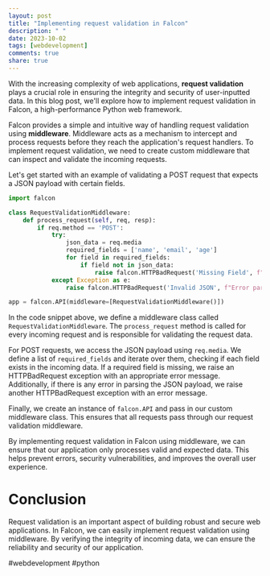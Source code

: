 ```yaml
---
layout: post
title: "Implementing request validation in Falcon"
description: " "
date: 2023-10-02
tags: [webdevelopment]
comments: true
share: true
---
```


With the increasing complexity of web applications, **request validation** plays a crucial role in ensuring the integrity and security of user-inputted data. In this blog post, we'll explore how to implement request validation in Falcon, a high-performance Python web framework.

Falcon provides a simple and intuitive way of handling request validation using **middleware**. Middleware acts as a mechanism to intercept and process requests before they reach the application's request handlers. To implement request validation, we need to create custom middleware that can inspect and validate the incoming requests.

Let's get started with an example of validating a POST request that expects a JSON payload with certain fields.

```python
import falcon

class RequestValidationMiddleware:
    def process_request(self, req, resp):
        if req.method == 'POST':
            try:
                json_data = req.media
                required_fields = ['name', 'email', 'age']
                for field in required_fields:
                    if field not in json_data:
                        raise falcon.HTTPBadRequest('Missing Field', f"Field '{field}' is required.")
            except Exception as e:
                raise falcon.HTTPBadRequest('Invalid JSON', f"Error parsing request JSON: {str(e)}")

app = falcon.API(middleware=[RequestValidationMiddleware()])
```

In the code snippet above, we define a middleware class called `RequestValidationMiddleware`. The `process_request` method is called for every incoming request and is responsible for validating the request data.

For POST requests, we access the JSON payload using `req.media`. We define a list of `required_fields` and iterate over them, checking if each field exists in the incoming data. If a required field is missing, we raise an HTTPBadRequest exception with an appropriate error message. Additionally, if there is any error in parsing the JSON payload, we raise another HTTPBadRequest exception with an error message.

Finally, we create an instance of `falcon.API` and pass in our custom middleware class. This ensures that all requests pass through our request validation middleware.

By implementing request validation in Falcon using middleware, we can ensure that our application only processes valid and expected data. This helps prevent errors, security vulnerabilities, and improves the overall user experience.

# Conclusion

Request validation is an important aspect of building robust and secure web applications. In Falcon, we can easily implement request validation using middleware. By verifying the integrity of incoming data, we can ensure the reliability and security of our application.

#webdevelopment #python